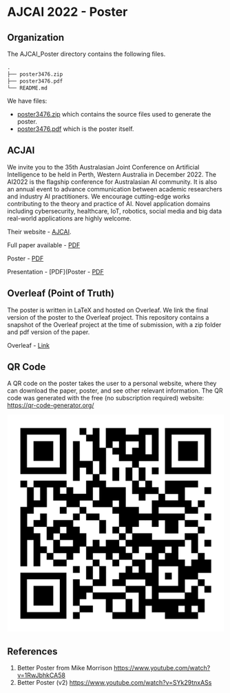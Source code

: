 # AJCAI 2022 - Poster

## Organization

The AJCAI_Poster directory contains the following files.

```
.
├── poster3476.zip
├── poster3476.pdf
└── README.md
```

We have files:

- [poster3476.zip](poster3476.zip) which contains the source files used to generate the poster.
- [poster3476.pdf](AJCAI_Poster/poster3476.pdf) which is the poster itself.

## ACJAI

We invite you to the 35th Australasian Joint Conference on Artificial Intelligence to be held in Perth, Western Australia in December 2022.
The AI2022 is the flagship conference for Australasian AI community. It is also an annual event to advance communication between academic researchers and industry AI practitioners. We encourage cutting-edge works contributing to the theory and practice of AI. Novel application domains including cybersecurity, healthcare, IoT, robotics, social media and big data real-world applications are highly welcome.

Their website - [AJCAI](https://ajcai2022.org/).

Full paper available - [PDF](../AJCAI/paper3476.pdf)

Poster - [PDF](poster3476.pdf)

Presentation - [PDF](Poster - [PDF](../AJCAI_Presentation/presentation3476.pdf)

## Overleaf (Point of Truth)

The poster is written in LaTeX and hosted on Overleaf. We link the final version of the poster to the Overleaf project. This repository contains a snapshot of the Overleaf project at the time of submission, with a zip folder and pdf version of the paper.

Overleaf - [Link](https://www.overleaf.com/project/633bfa5378f35f6cb8c49371)

## QR Code

A QR code on the poster takes the user to a personal website, where they can download the paper, poster, and see other relevant information. The QR code was generated with the free (no subscription required) website: https://qr-code-generator.org/

![QR Code](./QR_code.png)

## References

1. Better Poster from Mike Morrison https://www.youtube.com/watch?v=1RwJbhkCA58
2. Better Poster (v2) https://www.youtube.com/watch?v=SYk29tnxASs
